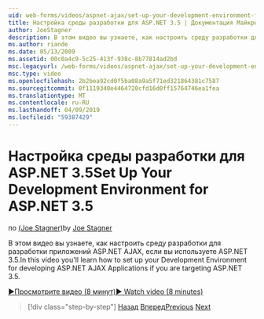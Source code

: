 ```yaml
---
uid: web-forms/videos/aspnet-ajax/set-up-your-development-environment-for-aspnet-35
title: Настройка среды разработки для ASP.NET 3.5 | Документация Майкрософт
author: JoeStagner
description: В этом видео вы узнаете, как настроить среду разработки для разработки приложений ASP.NET AJAX, если вы используете ASP.NET 3.5.
ms.author: riande
ms.date: 05/13/2009
ms.assetid: 00c0a4c9-5c25-413f-938c-8b77814ad2bd
msc.legacyurl: /web-forms/videos/aspnet-ajax/set-up-your-development-environment-for-aspnet-35
msc.type: video
ms.openlocfilehash: 2b2bea92cd0f5ba08a9a5f71ed321864381c7587
ms.sourcegitcommit: 0f1119340e4464720cfd16d0ff15764746ea1fea
ms.translationtype: MT
ms.contentlocale: ru-RU
ms.lasthandoff: 04/09/2019
ms.locfileid: "59387429"
---
```

# <a name="set-up-your-development-environment-for-aspnet-35"></a><span data-ttu-id="688f7-103">Настройка среды разработки для ASP.NET 3.5</span><span class="sxs-lookup"><span data-stu-id="688f7-103">Set Up Your Development Environment for ASP.NET 3.5</span></span>

<span data-ttu-id="688f7-104">по [(Joe Stagner)](https://github.com/JoeStagner)</span><span class="sxs-lookup"><span data-stu-id="688f7-104">by [Joe Stagner](https://github.com/JoeStagner)</span></span>

<span data-ttu-id="688f7-105">В этом видео вы узнаете, как настроить среду разработки для разработки приложений ASP.NET AJAX, если вы используете ASP.NET 3.5.</span><span class="sxs-lookup"><span data-stu-id="688f7-105">In this video you'll learn how to set up your Development Environment for developing ASP.NET AJAX Applications if you are targeting ASP.NET 3.5.</span></span>

[<span data-ttu-id="688f7-106">&#9654;Просмотрите видео (8 минут)</span><span class="sxs-lookup"><span data-stu-id="688f7-106">&#9654; Watch video (8 minutes)</span></span>](https://channel9.msdn.com/Blogs/ASP-NET-Site-Videos/set-up-your-development-environment-for-aspnet-35)

> [!div class="step-by-step"]
> <span data-ttu-id="688f7-107">[Назад](how-to-dynamically-add-controls-to-a-web-page.md)
> [Вперед](set-up-your-development-environment-for-aspnet-20.md)</span><span class="sxs-lookup"><span data-stu-id="688f7-107">[Previous](how-to-dynamically-add-controls-to-a-web-page.md)
[Next](set-up-your-development-environment-for-aspnet-20.md)</span></span>
